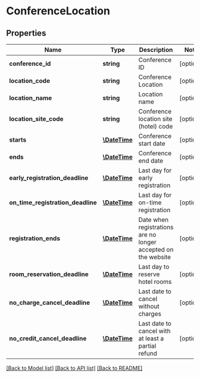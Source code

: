 # ConferenceLocation

## Properties
Name | Type | Description | Notes
------------ | ------------- | ------------- | -------------
**conference_id** | **string** | Conference ID | [optional] 
**location_code** | **string** | Conference Location | [optional] 
**location_name** | **string** | Location name | [optional] 
**location_site_code** | **string** | Conference location site (hotel) code | [optional] 
**starts** | [**\DateTime**](\DateTime.md) | Conference start date | [optional] 
**ends** | [**\DateTime**](\DateTime.md) | Conference end date | [optional] 
**early_registration_deadline** | [**\DateTime**](\DateTime.md) | Last day for early registration | [optional] 
**on_time_registration_deadline** | [**\DateTime**](\DateTime.md) | Last day for on-time registration | [optional] 
**registration_ends** | [**\DateTime**](\DateTime.md) | Date when registrations are no longer accepted on the website | [optional] 
**room_reservation_deadline** | [**\DateTime**](\DateTime.md) | Last day to reserve hotel rooms | [optional] 
**no_charge_cancel_deadline** | [**\DateTime**](\DateTime.md) | Last date to cancel without charges | [optional] 
**no_credit_cancel_deadline** | [**\DateTime**](\DateTime.md) | Last date to cancel with at least a partial refund | [optional] 

[[Back to Model list]](../README.md#documentation-for-models) [[Back to API list]](../README.md#documentation-for-api-endpoints) [[Back to README]](../README.md)


